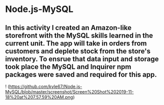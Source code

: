 # Node.js-MySQL

## In this activity I  created an Amazon-like storefront with the MySQL skills learned in the current unit. The app will take in orders from customers and deplete stock from the store's inventory. To ensrue that data input and storage took place the MySQL and Inquirer npm packages were saved and required for this app. 


! (https://github.com/kyle67/Node.js-MySQL/blob/master/screenshot/Screen%20Shot%202019-11-18%20at%207.57.59%20AM.png)










